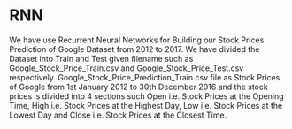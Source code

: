 # RNN
We have use Recurrent Neural Networks for Building our Stock Prices Prediction of Google Dataset from 2012 to 2017.
We have divided the Dataset into Train and Test given filename such as Google_Stock_Price_Train.csv and Google_Stock_Price_Test.csv respectively.
Google_Stock_Price_Prediction_Train.csv file  as Stock Prices of Google from 1st January 2012 to 30th December 2016 and the stock prices is divided into 4 sections such Open i.e. Stock Prices at the Opening Time, High i.e. Stock Prices at the Highest Day, Low i.e. Stock Prices at the Lowest Day and Close i.e. Stock Prices at the Closest Time.
